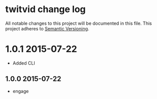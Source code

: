 # twitvid change log

All notable changes to this project will be documented in this file.
This project adheres to [Semantic Versioning](http://semver.org/).

# 1.0.1 2015-07-22
* Added CLI

## 1.0.0 2015-07-22
* engage
